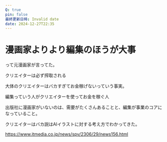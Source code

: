 ```yaml
---
Q: true
pin: false
最終更新日時: Invalid date
date: 2024-12-27T22:35
---
```

# 漫画家よりより編集のほうが大事

って元漫画家が言ってた。

クリエイターは必ず搾取される

大体のクリエイターはバカすぎてお金稼げないっていう事実。

編集っていう人がクリエイターを使ってお金を稼ぐ人

出版社に漫画家がいないのは、需要がたくさんあることと、編集が事業のコアになっていること。

クリエイターはバカ説はAIイラストに対する考え方でわかってきた。

https://www.itmedia.co.jp/news/spv/2306/29/news156.html